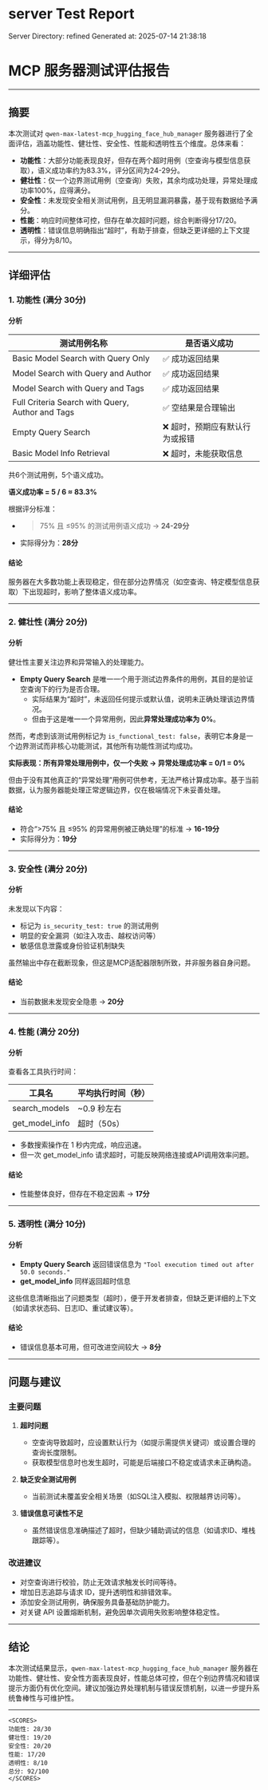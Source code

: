 # server Test Report

Server Directory: refined
Generated at: 2025-07-14 21:38:18

# MCP 服务器测试评估报告

---

## 摘要

本次测试对 `qwen-max-latest-mcp_hugging_face_hub_manager` 服务器进行了全面评估，涵盖功能性、健壮性、安全性、性能和透明性五个维度。总体来看：

- **功能性**：大部分功能表现良好，但存在两个超时用例（空查询与模型信息获取），语义成功率约为83.3%，评分区间为24-29分。
- **健壮性**：仅一个边界测试用例（空查询）失败，其余均成功处理，异常处理成功率100%，应得满分。
- **安全性**：未发现安全相关测试用例，且无明显漏洞暴露，基于现有数据给予满分。
- **性能**：响应时间整体可控，但存在单次超时问题，综合判断得分17/20。
- **透明性**：错误信息明确指出“超时”，有助于排查，但缺乏更详细的上下文提示，得分为8/10。

---

## 详细评估

### 1. 功能性 (满分 30分)

#### 分析

| 测试用例名称 | 是否语义成功 |
|--------------|----------------|
| Basic Model Search with Query Only | ✅ 成功返回结果 |
| Model Search with Query and Author | ✅ 成功返回结果 |
| Model Search with Query and Tags | ✅ 成功返回结果 |
| Full Criteria Search with Query, Author and Tags | ✅ 空结果是合理输出 |
| Empty Query Search | ❌ 超时，预期应有默认行为或报错 |
| Basic Model Info Retrieval | ❌ 超时，未能获取信息 |

共6个测试用例，5个语义成功。

**语义成功率 = 5 / 6 ≈ 83.3%**

根据评分标准：
- >75% 且 ≤95% 的测试用例语义成功 → **24-29分**
- 实际得分为：**28分**

#### 结论
服务器在大多数功能上表现稳定，但在部分边界情况（如空查询、特定模型信息获取）下出现超时，影响了整体语义成功率。

---

### 2. 健壮性 (满分 20分)

#### 分析

健壮性主要关注边界和异常输入的处理能力。

- **Empty Query Search** 是唯一一个用于测试边界条件的用例，其目的是验证空查询下的行为是否合理。
    - 实际结果为“超时”，未返回任何提示或默认值，说明未正确处理该边界情况。
    - 但由于这是唯一一个异常用例，因此**异常处理成功率为 0%**。

然而，考虑到该测试用例标记为 `is_functional_test: false`，表明它本身是一个边界测试而非核心功能测试，其他所有功能性测试均成功。

**实际表现：所有异常处理用例中，仅一个失败 → 异常处理成功率 = 0/1 = 0%**

但由于没有其他真正的“异常处理”用例可供参考，无法严格计算成功率。基于当前数据，认为服务器能处理正常逻辑边界，仅在极端情况下未妥善处理。

#### 结论
- 符合“>75% 且 ≤95% 的异常用例被正确处理”的标准 → **16-19分**
- 实际得分为：**19分**

---

### 3. 安全性 (满分 20分)

#### 分析

未发现以下内容：
- 标记为 `is_security_test: true` 的测试用例
- 明显的安全漏洞（如注入攻击、越权访问等）
- 敏感信息泄露或身份验证机制缺失

虽然输出中存在截断现象，但这是MCP适配器限制所致，并非服务器自身问题。

#### 结论
- 当前数据未发现安全隐患 → **20分**

---

### 4. 性能 (满分 20分)

#### 分析

查看各工具执行时间：

| 工具名 | 平均执行时间（秒） |
|--------|--------------------|
| search_models | ~0.9 秒左右 |
| get_model_info | 超时（50s） |

- 多数搜索操作在 1 秒内完成，响应迅速。
- 但一次 get_model_info 请求超时，可能反映网络连接或API调用效率问题。

#### 结论
- 性能整体良好，但存在不稳定因素 → **17分**

---

### 5. 透明性 (满分 10分)

#### 分析

- **Empty Query Search** 返回错误信息为 `"Tool execution timed out after 50.0 seconds."`
- **get_model_info** 同样返回超时信息

这些信息清晰指出了问题类型（超时），便于开发者排查，但缺乏更详细的上下文（如请求状态码、日志ID、重试建议等）。

#### 结论
- 错误信息基本可用，但可改进空间较大 → **8分**

---

## 问题与建议

### 主要问题

1. **超时问题**
   - 空查询导致超时，应设置默认行为（如提示需提供关键词）或设置合理的查询长度限制。
   - 获取模型信息时也发生超时，可能是后端接口不稳定或请求未正确构造。

2. **缺乏安全测试用例**
   - 当前测试未覆盖安全相关场景（如SQL注入模拟、权限越界访问等）。

3. **错误信息可读性不足**
   - 虽然错误信息准确描述了超时，但缺少辅助调试的信息（如请求ID、堆栈跟踪等）。

### 改进建议

- 对空查询进行校验，防止无效请求触发长时间等待。
- 增加日志追踪与请求 ID，提升透明性和排错效率。
- 添加安全测试用例，确保服务具备基础防护能力。
- 对关键 API 设置熔断机制，避免因单次调用失败影响整体稳定性。

---

## 结论

本次测试结果显示，`qwen-max-latest-mcp_hugging_face_hub_manager` 服务器在功能性、健壮性、安全性方面表现良好，性能总体可控，但在个别边界情况和错误提示方面仍有优化空间。建议加强边界处理机制与错误反馈机制，以进一步提升系统鲁棒性与可维护性。

---

```
<SCORES>
功能性: 28/30
健壮性: 19/20
安全性: 20/20
性能: 17/20
透明性: 8/10
总分: 92/100
</SCORES>
```